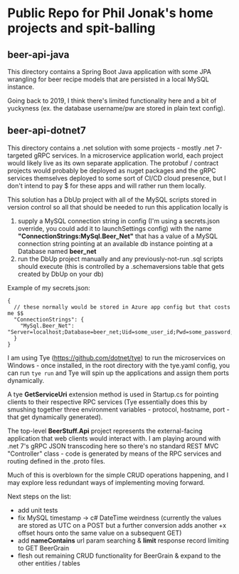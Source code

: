 # Public Repo for Phil Jonak's home projects and spit-balling

## beer-api-java
This directory contains a Spring Boot Java application with some JPA wrangling for beer recipe models that are persisted in a local MySQL instance.

Going back to 2019, I think there's limited functionality here and a bit of yuckyness (ex. the database username/pw are stored in plain text config).

## beer-api-dotnet7
This directory contains a .net solution with some projects - mostly .net 7-targeted gRPC services.  In a microservice application world, each project would likely live as its own separate application.  The protobuf / contract projects would probably be deployed as nuget packages and the gRPC services themselves deployed to some sort of CI/CD cloud presence, but I don't intend to pay $ for these apps and will rather run them locally.

This solution has a DbUp project with all of the MySQL scripts stored in version control so all that should be needed to run this application locally is
1) supply a MySQL connection string in config (I'm using a secrets.json override, you could add it to launchSettings config) with the name **"ConnectionStrings:MySql.Beer_Net"** that has a value of a MySQL connection string pointing at an available db instance pointing at a Database named **beer_net**
2) run the DbUp project manually and any previously-not-run .sql scripts should execute (this is controlled by a .schemaversions table that gets created by DbUp on your db)

Example of my secrets.json:
```
{
  // these normally would be stored in Azure app config but that costs me $$
  "ConnectionStrings": {
    "MySql.Beer_Net": "Server=localhost;Database=beer_net;Uid=some_user_id;Pwd=some_password;"
  }
}
```

I am using Tye (https://github.com/dotnet/tye) to run the microservices on Windows - once installed, in the root directory with the tye.yaml config, you can run `tye run` and Tye will spin up the applications and assign them ports dynamically.

A tye **GetServiceUri** extension method is used in Startup.cs for pointing clients to their respective RPC services (Tye essentially does this by smushing together three environment variables - protocol, hostname, port - that get dynamically generated).

The top-level **BeerStuff.Api** project represents the external-facing application that web clients would interact with.  I am playing around with .net 7's gRPC JSON transcoding here so there's no standard REST MVC "Controller" class - code is generated by means of the RPC services and routing defined in the .proto files.

Much of this is overblown for the simple CRUD operations happening, and I may explore less redundant ways of implementing moving forward.

Next steps on the list:
- add unit tests
- fix MySQL timestamp -> c# DateTime weirdness (currently the values are stored as UTC on a POST but a further conversion adds another +x offset hours onto the same value on a subsequent GET)
- add __nameContains__ url param searching & __limit__ response record limiting to GET BeerGrain
- flesh out remaining CRUD functionality for BeerGrain & expand to the other entities / tables
